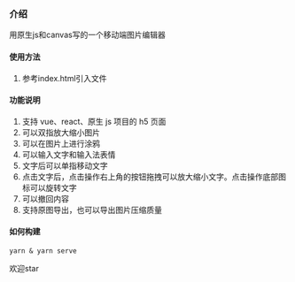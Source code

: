 ### 介绍
用原生js和canvas写的一个移动端图片编辑器

#### 使用方法
1. 参考index.html引入文件

#### 功能说明
1. 支持 vue、react、原生 js 项目的 h5 页面
1. 可以双指放大缩小图片
2. 可以在图片上进行涂鸦
3. 可以输入文字和输入法表情
4. 文字后可以单指移动文字
5. 点击文字后，点击操作右上角的按钮拖拽可以放大缩小文字。点击操作底部图标可以旋转文字
6. 可以撤回内容
7. 支持原图导出，也可以导出图片压缩质量

#### 如何构建

```shell
yarn & yarn serve
```

欢迎star
